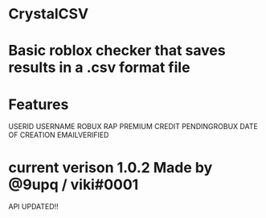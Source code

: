 # CrystalCSV
# Basic roblox checker that saves results in a .csv format file
# Features
USERID	 USERNAME	 ROBUX	 RAP	 PREMIUM	 CREDIT	 PENDINGROBUX	 DATE OF CREATION	 EMAILVERIFIED
# current verison 1.0.2 Made by @9upq / viki#0001
API UPDATED!!
